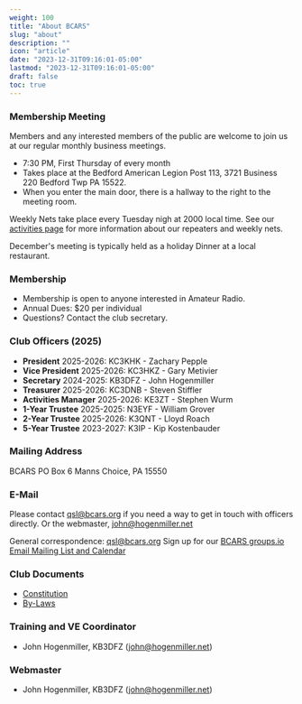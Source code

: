 ```yaml
---
weight: 100
title: "About BCARS"
slug: "about"
description: ""
icon: "article"
date: "2023-12-31T09:16:01-05:00"
lastmod: "2023-12-31T09:16:01-05:00"
draft: false
toc: true
---
```


### Membership Meeting

<!-- This section is copied from the meetings.md page --->

Members and any interested members of the public are welcome to join us at our regular monthly business meetings.

- 7:30 PM, First Thursday of every month
- Takes place at the Bedford American Legion Post 113, 3721 Business 220 Bedford Twp PA 15522.
- When you enter the main door, there is a hallway to the right to the  meeting room.

Weekly Nets take place every Tuesday nigh at 2000 local time. See our [activities page](/activities/) for more information about our repeaters and weekly nets.

December's meeting is typically held as a holiday Dinner at a local restaurant.

<!-- This above section is copied from the meetings.md page --->

### Membership

- Membership is open to anyone interested in Amateur Radio.
- Annual Dues: $20 per individual
- Questions? Contact the club secretary.



### Club Officers (2025)

- **President** 2025-2026: KC3KHK - Zachary Pepple
- **Vice President** 2025-2026: KC3HKZ - Gary Metivier
- **Secretary** 2024-2025: KB3DFZ - John Hogenmiller
- **Treasurer** 2025-2026: KC3DNB - Steven Stiffler
- **Activities Manager** 2025-2026: KE3ZT - Stephen Wurm
- **1-Year Trustee** 2025-2025: N3EYF - William Grover
- **2-Year Trustee** 2025-2026: K3QNT - Lloyd Roach
- **5-Year Trustee** 2023-2027: K3IP - Kip Kostenbauder


### Mailing Address 

BCARS
PO Box 6
Manns Choice, PA 15550

### E-Mail 

Please contact qsl@bcars.org if you need a way to get in touch with officers directly. Or the webmaster, john@hogenmiller.net

General correspondence: qsl@bcars.org 
Sign up for our [BCARS groups.io Email Mailing List and Calendar](https://bcars.groups.io/)

### Club Documents

- [Constitution](constitution)
- [By-Laws](bylaws)


### Training and VE Coordinator

- John Hogenmiller, KB3DFZ (john@hogenmiller.net)

### Webmaster

- John Hogenmiller, KB3DFZ (john@hogenmiller.net)

